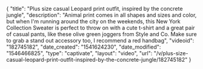 {
    "title": "Plus size casual Leopard print outfit, inspired by the concrete jungle",
    "description": "Animal print comes in all shapes and sizes and color, but when I'm running around the city on the weekends, this New York Collection Sweater is perfect to throw on with a cute t-shirt and a great pair of casual pants, like these olive green joggers from Style and Co. Make sure to grab a stand out accessory too, I recommend a red handbag",
    "videoid": "182745182",
    "date_created": "1541624230",
    "date_modified": "1546466825",
    "type": "captivate",
    "layout": "video",
    "url": "\/v\/plus-size-casual-leopard-print-outfit-inspired-by-the-concrete-jungle\/182745182"
}
